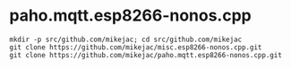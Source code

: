 # paho.mqtt.esp8266-nonos.cpp
```
mkdir -p src/github.com/mikejac; cd src/github.com/mikejac
git clone https://github.com/mikejac/misc.esp8266-nonos.cpp.git
git clone https://github.com/mikejac/paho.mqtt.esp8266-nonos.cpp.git
```
